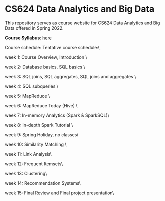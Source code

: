 # CS624 Data Analytics and Big Data

This repository serves as course website for CS624 Data Analytics and Big Data offered in Spring 2022. 

**Course Syllabus**: [here](https://github.com/fengjiaowang7/CS624_spring2022/blob/main/CS624_spring2022_syllabus.pdf)

Course schedule:
Tentative course schedule:\\

week 1: Course Overview, Introduction \\

week 2: Database basics, SQL basics \\

week 3: SQL joins, SQL aggregates, SQL joins and aggregates \\

week 4: SQL subqueries \\

week 5: MapReduce \\

week 6: MapReduce Today (Hive) \\

week 7: In-memory Analytics (Spark \& SparkSQL)\\

week 8: In-depth Spark Tutorial \\

week 9: Spring Holiday, no classes\\

week 10: Similarity Matching \\

week 11:  Link Analysis\\

week 12:  Frequent Itemsets\\

week 13:  Clustering\\

week 14: Recommendation Systems\\

week 15:  Final Review and Final project presentation\\
